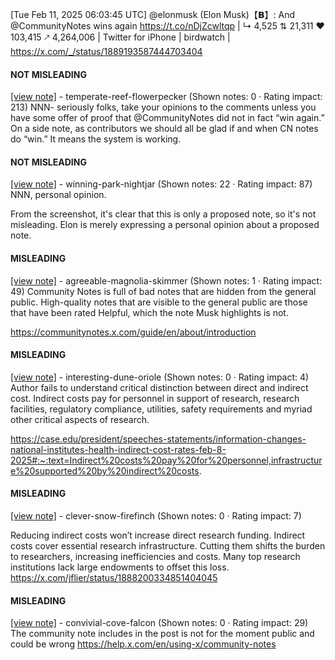 [Tue Feb 11, 2025 06:03:45 UTC] @elonmusk (Elon Musk)【𝗕】: And @CommunityNotes wins again https://t.co/nDjZcwltqp | ↳ 4,525 ⇅ 21,311 ♥ 103,415 🡕 4,264,006 | Twitter for iPhone | birdwatch | https://x.com/_/status/1889193587444703404

#### NOT MISLEADING

[[view note]](https://x.com/i/birdwatch/n/1889336557053640981) - temperate-reef-flowerpecker (Shown notes: 0 · Rating impact: 213)
NNN- seriously folks, take your opinions to the comments unless you have some offer of proof that @CommunityNotes did not in fact “win again.” On a side note, as contributors we should all be glad if and when CN notes do “win.” It means the system is working.

#### NOT MISLEADING

[[view note]](https://x.com/i/birdwatch/n/1889232928007462967) - winning-park-nightjar (Shown notes: 22 · Rating impact: 87)
NNN, personal opinion.

From the screenshot, it's clear that this is only a proposed note, so it's not misleading. Elon is merely expressing a personal opinion about a proposed note.

#### MISLEADING

[[view note]](https://x.com/i/birdwatch/n/1889279084095574159) - agreeable-magnolia-skimmer (Shown notes: 1 · Rating impact: 49)
Community Notes is full of bad notes that are hidden from the general public. High-quality notes that are visible to the general public are those that have been rated Helpful, which the note Musk highlights is not.

https://communitynotes.x.com/guide/en/about/introduction

#### MISLEADING

[[view note]](https://x.com/i/birdwatch/n/1889218276770840966) - interesting-dune-oriole (Shown notes: 0 · Rating impact: 4)
Author fails to understand critical distinction between direct and indirect cost. Indirect costs pay for personnel in support of research, research facilities, regulatory compliance, utilities, safety requirements and myriad other critical aspects of research.

https://case.edu/president/speeches-statements/information-changes-national-institutes-health-indirect-cost-rates-feb-8-2025#:~:text=Indirect%20costs%20pay%20for%20personnel,infrastructure%20supported%20by%20indirect%20costs.

#### MISLEADING

[[view note]](https://x.com/i/birdwatch/n/1889202812191424811) - clever-snow-firefinch (Shown notes: 0 · Rating impact: 7)

Reducing indirect costs won’t increase direct research funding. Indirect costs cover essential research infrastructure. Cutting them shifts the burden to researchers, increasing inefficiencies and costs. Many top research institutions lack large endowments to offset this loss. https://x.com/jflier/status/1888200334851404045

#### MISLEADING

[[view note]](https://x.com/i/birdwatch/n/1889194587081576790) - convivial-cove-falcon (Shown notes: 0 · Rating impact: 29)
The community note includes in the post is not for the moment public and could be wrong 
https://help.x.com/en/using-x/community-notes
